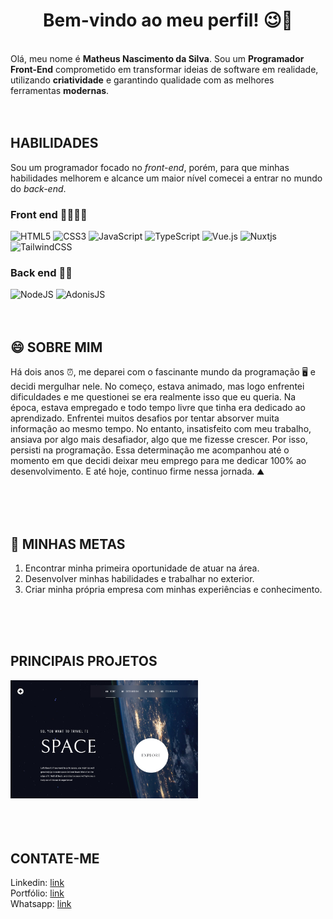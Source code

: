 # <h1 align="center">Bem-vindo ao meu perfil! 😉👋</h1>
<br/>
Olá, meu nome é <b>Matheus Nascimento da Silva</b>. Sou um <b>Programador Front-End</b> comprometido em transformar ideias de software em realidade, utilizando <b>criatividade</b> e garantindo qualidade com as melhores ferramentas <b>modernas</b>.
<br/>
<br/>
<br/>

## HABILIDADES
Sou um programador focado no <i>front-end</i>, porém, para que minhas habilidades melhorem e alcance um maior nível comecei a entrar no mundo do <i>back-end</i>.

### Front end 🐱‍💻🐱‍💻
![HTML5](https://img.shields.io/badge/html5-%23E34F26.svg?style=for-the-badge&logo=html5&logoColor=white)
![CSS3](https://img.shields.io/badge/css3-%231572B6.svg?style=for-the-badge&logo=css3&logoColor=white)
![JavaScript](https://img.shields.io/badge/javascript-%23323330.svg?style=for-the-badge&logo=javascript&logoColor=%23F7DF1E)
![TypeScript](https://img.shields.io/badge/typescript-%23007ACC.svg?style=for-the-badge&logo=typescript&logoColor=white)
![Vue.js](https://img.shields.io/badge/vuejs-%2335495e.svg?style=for-the-badge&logo=vuedotjs&logoColor=%234FC08D)
![Nuxtjs](https://img.shields.io/badge/Nuxt-002E3B?style=for-the-badge&logo=nuxtdotjs&logoColor=#00DC82)
![TailwindCSS](https://img.shields.io/badge/tailwindcss-%2338B2AC.svg?style=for-the-badge&logo=tailwind-css&logoColor=white)

### Back end 🎲🎲
![NodeJS](https://img.shields.io/badge/node.js-6DA55F?style=for-the-badge&logo=node.js&logoColor=white)
![AdonisJS](https://img.shields.io/badge/adonisjs-%23220052.svg?style=for-the-badge&logo=adonisjs&logoColor=white)
<br/>
<br/>
<br/>
## 😄 SOBRE MIM

<p>
   Há dois anos ⏰, me deparei com o fascinante mundo da programação 🖥️ e decidi mergulhar nele. No começo, estava animado, mas logo enfrentei dificuldades e me questionei se era realmente isso que eu queria. Na época, estava empregado e todo tempo livre que tinha era dedicado ao aprendizado. Enfrentei muitos desafios por tentar absorver muita informação ao mesmo tempo. No entanto, insatisfeito com meu trabalho, ansiava por algo mais desafiador, algo que me fizesse crescer. Por isso, persisti na programação. Essa determinação me acompanhou até o momento em que decidi deixar meu emprego para me dedicar 100% ao desenvolvimento. E até hoje, continuo firme nessa jornada. ⛰️
</p>

<br/>
<br/>
<br/>

## 🎯 MINHAS METAS

1. Encontrar minha primeira oportunidade de atuar na área.
2. Desenvolver minhas habilidades e trabalhar no exterior.
3. Criar minha própria empresa com minhas experiências e conhecimento.

<br />
<br />
<br />

## PRINCIPAIS PROJETOS

<div style="width: 300px;">
    <img src="./images/space-tourism.jpg" alt="Foto do Projeto chamado Space Tourism" />
</div>

<br />
<br />
<br />

## CONTATE-ME

<div>Linkedin: <a href="https://www.linkedin.com/in/matheusnsilva">link</a></div>
<div>Portfólio: <a href="https://my-portfolio-alpha-ruby.vercel.app/">link</a></div>
<div>Whatsapp: <a href="https://api.whatsapp.com/send?phone=5511978384169&amp;text=Olá,%20como%20vai?!">link</a></div>
